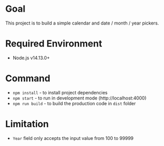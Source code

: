 # Goal

This project is to build a simple calendar and date / month / year pickers.

# Required Environment

- Node.js v14.13.0+

# Command

- `npm install` - to install project dependencies
- `npm start` - to run in development mode (http://localhost:4000) 
- `npm run build` - to build the production code in `dist` folder

# Limitation

- `Year` field only accepts the input value from 100 to 99999

